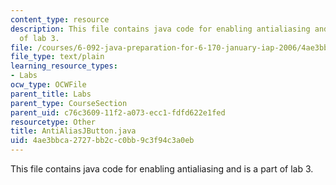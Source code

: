 ```yaml
---
content_type: resource
description: This file contains java code for enabling antialiasing and is a part
  of lab 3.
file: /courses/6-092-java-preparation-for-6-170-january-iap-2006/4ae3bbca2727bb2cc0bb9c3f94c3a0eb_AntiAliasJButton.java
file_type: text/plain
learning_resource_types:
- Labs
ocw_type: OCWFile
parent_title: Labs
parent_type: CourseSection
parent_uid: c76c3609-11f2-a073-ecc1-fdfd622e1fed
resourcetype: Other
title: AntiAliasJButton.java
uid: 4ae3bbca-2727-bb2c-c0bb-9c3f94c3a0eb
---
```

This file contains java code for enabling antialiasing and is a part of lab 3.

